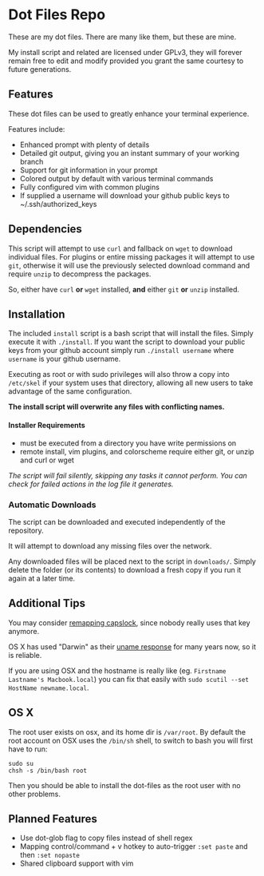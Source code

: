 
# Dot Files Repo

These are my dot files.  There are many like them, but these are mine.

My install script and related are licensed under GPLv3, they will forever remain free to edit and modify provided you grant the same courtesy to future generations.


## Features

These dot files can be used to greatly enhance your terminal experience.

Features include:

- Enhanced prompt with plenty of details
- Detailed git output, giving you an instant summary of your working branch
- Support for git information in your prompt
- Colored output by default with various terminal commands
- Fully configured vim with common plugins
- If supplied a username will download your github public keys to ~/.ssh/authorized_keys


## Dependencies

This script will attempt to use `curl` and fallback on `wget` to download individual files.  For plugins or entire missing packages it will attempt to use `git`, otherwise it will use the previously selected download command and require `unzip` to decompress the packages.

So, either have `curl` __or__ `wget` installed, **and** either `git` __or__ `unzip` installed.


## Installation

The included `install` script is a bash script that will install the files.  Simply execute it with `./install`.  If you want the script to download your public keys from your github account simply run `./install username` where `username` is your github username.

Executing as root or with sudo privileges will also throw a copy into `/etc/skel` if your system uses that directory, allowing all new users to take advantage of the same configuration.

**The install script will overwrite any files with conflicting names.**


#### Installer Requirements

- must be executed from a directory you have write permissions on
- remote install, vim plugins, and colorscheme require either git, or unzip and curl or wget

_The script will fail silently, skipping any tasks it cannot perform.  You can check for failed actions in the log file it generates._


### Automatic Downloads

The script can be downloaded and executed independently of the repository.

It will attempt to download any missing files over the network.

Any downloaded files will be placed next to the script in `downloads/`.  Simply delete the folder (or its contents) to download a fresh copy if you run it again at a later time.


## Additional Tips

You may consider [remapping capslock](http://c2.com/cgi/wiki?RemapCapsLock), since nobody really uses that key anymore.

OS X has used "Darwin" as their [uname response](http://en.wikipedia.org/wiki/Uname) for many years now, so it is reliable.

If you are using OSX and the hostname is really like (eg. `Firstname Lastname's Macbook.local`) you can fix that easily with `sudo scutil --set HostName newname.local`.


## OS X

The root user exists on osx, and its home dir is `/var/root`.  By default the root account on OSX uses the `/bin/sh` shell, to switch to bash you will first have to run:

    sudo su
    chsh -s /bin/bash root

Then you should be able to install the dot-files as the root user with no other problems.


## Planned Features

- Use dot-glob flag to copy files instead of shell regex
- Mapping control/command + v hotkey to auto-trigger `:set paste` and then `:set nopaste`
- Shared clipboard support with vim
